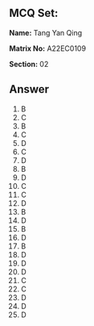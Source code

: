 ## MCQ Set:

**Name:** Tang Yan Qing

**Matrix No:** A22EC0109

**Section:** 02

## Answer
1. B
2. C
3. B
4. C
5. D
6. C
7. D
8. B
9. D
10. C
11. C
12. D
13. B
14. D
15. B
16. D
17. B
18. D
19. D
20. D
21. C
22. C
23. D
24. D
25. D
